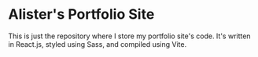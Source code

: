 # Alister's Portfolio Site

This is just the repository where I store my portfolio site's code. It's written in React.js, styled using Sass, and compiled using Vite.